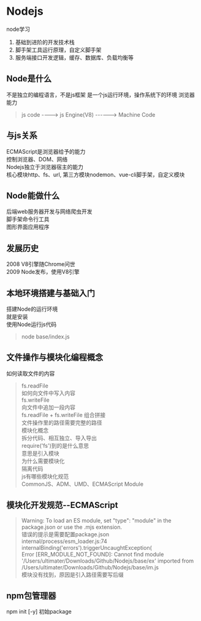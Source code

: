 # Nodejs
node学习
1. 基础到进阶的开发技术栈
2. 脚手架工具运行原理，自定义脚手架
3. 服务端接口开发逻辑，缓存、数据库、负载均衡等

## Node是什么
不是独立的编程语言，不是js框架
是一个js运行环境，操作系统下的环境
浏览器能力
> js code ----> js Engine(V8) ------> Machine Code
## 与js关系
ECMAScript是浏览器给予的能力  
控制浏览器、DOM、网络  
Nodejs独立于浏览器宿主的能力  
核心模块http、fs、url, 第三方模块nodemon、vue-cli脚手架，自定义模块  
## Node能做什么
后端web服务器开发与网络爬虫开发  
脚手架命令行工具  
图形界面应用程序  
## 发展历史
2008 V8引擎随Chrome问世  
2009 Node发布，使用V8引擎  

## 本地环境搭建与基础入门
搭建Node的运行环境  
就是安装  
使用Node运行js代码  
> node base/index.js  

## 文件操作与模块化编程概念
如何读取文件的内容  
> fs.readFile  
如何向文件中写入内容  
> fs.writeFile  
向文件中追加一段内容  
> fs.readFile + fs.writeFile 组合拼接  
文件操作里的路径需要完整的路径  
模块化概念  
> 拆分代码、相互独立、导入导出  
require('fs')到的是什么意思  
> 意思是引入模块  
为什么需要模块化  
隔离代码  
js有哪些模块化规范  
> CommonJS、ADM、UMD、ECMAScript Module  

## 模块化开发规范--ECMAScript
> Warning: To load an ES module, set "type": "module" in the package.json or use the .mjs extension.  
错误的提示是需要配置package.json  
> internal/process/esm_loader.js:74  
> internalBinding('errors').triggerUncaughtException(  
> Error [ERR_MODULE_NOT_FOUND]: Cannot find module '/Users/ultimater/Downloads/Github/Nodejs/base/ex' imported from /Users/ultimater/Downloads/Github/Nodejs/base/im.js  
模块没有找到，原因是引入路径需要写后缀  

## npm包管理器
npm init [-y] 初始package  
